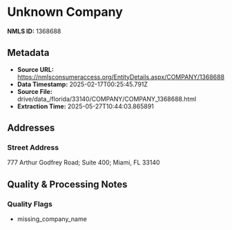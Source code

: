 # Unknown Company

**NMLS ID:** 1368688

## Metadata
- **Source URL:** https://nmlsconsumeraccess.org/EntityDetails.aspx/COMPANY/1368688
- **Data Timestamp:** 2025-02-17T00:25:45.791Z
- **Source File:** drive/data_/florida/33140/COMPANY/COMPANY_1368688.html
- **Extraction Time:** 2025-05-27T10:44:03.865891

## Addresses
### Street Address
777 Arthur Godfrey Road; Suite 400; Miami, FL 33140

## Quality & Processing Notes
### Quality Flags
- missing_company_name

